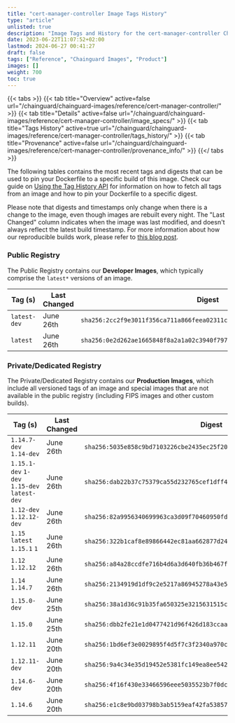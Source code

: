 ```yaml
---
title: "cert-manager-controller Image Tags History"
type: "article"
unlisted: true
description: "Image Tags and History for the cert-manager-controller Chainguard Image"
date: 2023-06-22T11:07:52+02:00
lastmod: 2024-06-27 00:41:27
draft: false
tags: ["Reference", "Chainguard Images", "Product"]
images: []
weight: 700
toc: true
---
```


{{< tabs >}}
{{< tab title="Overview" active=false url="/chainguard/chainguard-images/reference/cert-manager-controller/" >}}
{{< tab title="Details" active=false url="/chainguard/chainguard-images/reference/cert-manager-controller/image_specs/" >}}
{{< tab title="Tags History" active=true url="/chainguard/chainguard-images/reference/cert-manager-controller/tags_history/" >}}
{{< tab title="Provenance" active=false url="/chainguard/chainguard-images/reference/cert-manager-controller/provenance_info/" >}}
{{</ tabs >}}

The following tables contains the most recent tags and digests that can be used to pin your Dockerfile to a specific build of this image. Check our guide on [Using the Tag History API](/chainguard/chainguard-images/using-the-tag-history-api/) for information on how to fetch all tags from an image and how to pin your Dockerfile to a specific digest.

Please note that digests and timestamps only change when there is a change to the image, even though images are rebuilt every night. The "Last Changed" column indicates when the image was last modified, and doesn't always reflect the latest build timestamp. For more information about how our reproducible builds work, please refer to [this blog post](https://www.chainguard.dev/unchained/reproducing-chainguards-reproducible-image-builds).

### Public Registry
The Public Registry contains our **Developer Images**, which typically comprise the `latest*` versions of an image.

| Tag (s)       | Last Changed | Digest                                                                    |
|---------------|--------------|---------------------------------------------------------------------------|
|  `latest-dev` | June 26th    | `sha256:2cc2f9e3011f356ca711a866feea02311c9649867919df43339b25d0274639e7` |
|  `latest`     | June 26th    | `sha256:0e2d262ae1665848f8a2a1a02c3940f79705c8fe1d00c900bb8483129db6d447` |


### Private/Dedicated Registry
The Private/Dedicated Registry contains our **Production Images**, which include all versioned tags of an image and special images that are not available in the public registry (including FIPS images and other custom builds).

| Tag (s)                                       | Last Changed | Digest                                                                    |
|-----------------------------------------------|--------------|---------------------------------------------------------------------------|
|  `1.14.7-dev` `1.14-dev`                      | June 26th    | `sha256:5035e858c9bd7103226cbe2435ec25f20cc344fc19fd61c3d510b72a7aef3420` |
|  `1.15.1-dev` `1-dev` `1.15-dev` `latest-dev` | June 26th    | `sha256:dab22b37c75379ca55d232765cef1dff4b8bb0b4265fcd957ff12f367948059c` |
|  `1.12-dev` `1.12.12-dev`                     | June 26th    | `sha256:82a9956340699963ca3d09f70460950fde1b264041d82fb4b3aa730a352ea0f3` |
|  `1.15` `latest` `1.15.1` `1`                 | June 26th    | `sha256:322b1caf8e89866442ec81aa662877d24521ac98a2bbe990be3a83e5b4281558` |
|  `1.12` `1.12.12`                             | June 26th    | `sha256:a84a28ccdfe716b4d6a3d640fb36b467f444df03266d3e0cb4144d9f713085d5` |
|  `1.14` `1.14.7`                              | June 26th    | `sha256:2134919d1df9c2e5217a86945278a43e50f83241152a3daa78744c3fbd84ec87` |
|  `1.15.0-dev`                                 | June 25th    | `sha256:38a1d36c91b35fa650325e3215631515c6963d175413c7756780153f458b1410` |
|  `1.15.0`                                     | June 25th    | `sha256:dbb2fe21e1d0477421d96f426d183ccaa947220623674b1a84e6e44efe783c99` |
|  `1.12.11`                                    | June 20th    | `sha256:1bd6ef3e0029895f4d5f7c3f2340a970c354513c74a0e34e280dd98a66fbe3f1` |
|  `1.12.11-dev`                                | June 20th    | `sha256:9a4c34e35d19452e5381fc149ea8ee5426c074d027b9863cec4a31395dd2cccf` |
|  `1.14.6-dev`                                 | June 20th    | `sha256:4f16f430e33466596eee5035523b7f0dcd0cc937a6da7e47f000145ca975fdaa` |
|  `1.14.6`                                     | June 20th    | `sha256:e1c8e9bd03798b3ab5159eaf42fa538572c50dbb06cae920cb32ad0957672ab5` |

